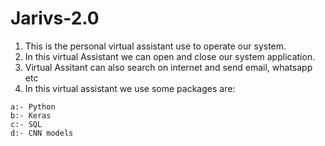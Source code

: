 # Jarivs-2.0

1. This is the personal virtual assistant use to operate our system.
2. In this virtual Assistant we can open and close our system application.
3. Virtual Assitant can also search on internet and send email, whatsapp etc
4. In this virtual assistant we use some packages are:
```
a:- Python
b:- Keras
c:- SQL
d:- CNN models
```
